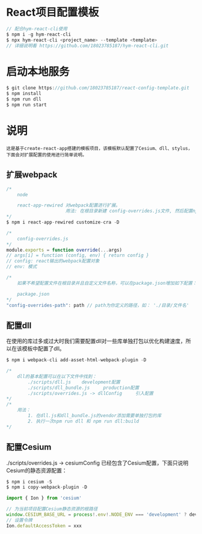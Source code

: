 # React项目配置模板

```javascript
// 配合hym-react-cli使用
$ npm i -g hym-react-cli
$ npx hym-react-cli <project_name> --template <template>
// 详细说明看 https://github.com/18023785187/hym-react-cli.git
```

# 启动本地服务

```javascript
$ git clone https://github.com/18023785187/react-config-template.git
$ npm install
$ npm run dll
$ npm run start
```

# 说明

    这是基于create-react-app搭建的模板项目，该模板默认配置了Cesium、dll、stylus，下面会对扩展配置的使用进行简单说明。

## 扩展webpack

```javascript
/*
    node

    react-app-rewired 对webpack配置进行扩展。
                      用法: 在根目录新建 config-overrides.js文件, 然后配置npm命令，详情见package.json。
*/
$ npm i react-app-rewired customize-cra -D

/*
    config-overrides.js
*/
module.exports = function override(...args)
// args[i] = function (config, env) { return config }
// config: react输出的webpack配置对象
// env: 模式

/*
    如果不希望配置文件在根目录并且自定义文件名称，可以在package.json增加如下配置：

    package.json
*/
"config-overrides-path": path // path为你定义的路径，如： './目录/文件名'
```
## 配置dll

在使用的库过多或过大时我们需要配置dll对一些库单独打包以优化构建速度，所以在该模板中配置了dll。

```typescript
$ npm i webpack-cli add-asset-html-webpack-plugin -D
```

```typescript
/*
    dll的基本配置可以在以下文件中找到：
        ./scripts/dll.js    development配置
        ./scripts/dll_bundle.js     production配置
        ./scripts/overrides.js -> dllConfig     引入配置
*/
/*
    用法：
        1. 在dll.js和dll_bundle.js的vendor添加需要单独打包的库
        2. 执行一次npm run dll 和 npm run dll:build
*/
```

## 配置Cesium

./scripts/overrides.js -> cesiumConfig 已经包含了Cesium配置，下面只说明Cesium的静态资源配置：

```typescript
$ npm i cesium -S
$ npm i copy-webpack-plugin -D
```

```typescript
import { Ion } from 'cesium'

// 为当前项目配置Cesium静态资源的根路径
window.CESIUM_BASE_URL = process!.env!.NODE_ENV === 'development' ? devPath : prodPath
// 设置令牌
Ion.defaultAccessToken = xxx
```

